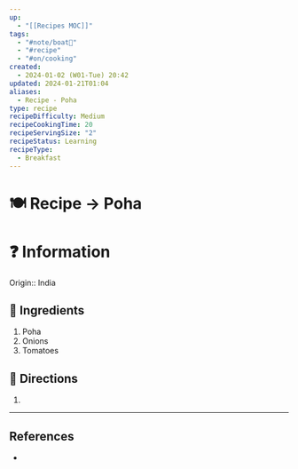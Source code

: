 ```yaml
---
up:
  - "[[Recipes MOC]]"
tags:
  - "#note/boat🚤"
  - "#recipe"
  - "#on/cooking"
created:
  - 2024-01-02 (W01-Tue) 20:42
updated: 2024-01-21T01:04
aliases:
  - Recipe - Poha
type: recipe
recipeDifficulty: Medium
recipeCookingTime: 20
recipeServingSize: "2"
recipeStatus: Learning
recipeType:
  - Breakfast
---
```


# 🍽 Recipe -> Poha

# ❓ Information
Origin:: India
## 🍜 Ingredients
1. Poha
2. Onions
3. Tomatoes

## 📑 Directions
1. 









---
## References
- 